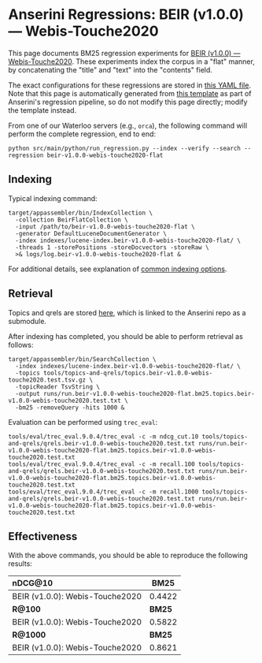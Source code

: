 # Anserini Regressions: BEIR (v1.0.0) &mdash; Webis-Touche2020

This page documents BM25 regression experiments for [BEIR (v1.0.0) &mdash; Webis-Touche2020](http://beir.ai/).
These experiments index the corpus in a "flat" manner, by concatenating the "title" and "text" into the "contents" field.

The exact configurations for these regressions are stored in [this YAML file](../../src/main/resources/regression/beir-v1.0.0-webis-touche2020-flat.yaml).
Note that this page is automatically generated from [this template](../../src/main/resources/docgen/templates/beir-v1.0.0-webis-touche2020-flat.template) as part of Anserini's regression pipeline, so do not modify this page directly; modify the template instead.

From one of our Waterloo servers (e.g., `orca`), the following command will perform the complete regression, end to end:

```
python src/main/python/run_regression.py --index --verify --search --regression beir-v1.0.0-webis-touche2020-flat
```

## Indexing

Typical indexing command:

```
target/appassembler/bin/IndexCollection \
  -collection BeirFlatCollection \
  -input /path/to/beir-v1.0.0-webis-touche2020-flat \
  -generator DefaultLuceneDocumentGenerator \
  -index indexes/lucene-index.beir-v1.0.0-webis-touche2020-flat/ \
  -threads 1 -storePositions -storeDocvectors -storeRaw \
  >& logs/log.beir-v1.0.0-webis-touche2020-flat &
```

For additional details, see explanation of [common indexing options](../../docs/common-indexing-options.md).

## Retrieval

Topics and qrels are stored [here](https://github.com/castorini/anserini-tools/tree/master/topics-and-qrels), which is linked to the Anserini repo as a submodule.

After indexing has completed, you should be able to perform retrieval as follows:

```
target/appassembler/bin/SearchCollection \
  -index indexes/lucene-index.beir-v1.0.0-webis-touche2020-flat/ \
  -topics tools/topics-and-qrels/topics.beir-v1.0.0-webis-touche2020.test.tsv.gz \
  -topicReader TsvString \
  -output runs/run.beir-v1.0.0-webis-touche2020-flat.bm25.topics.beir-v1.0.0-webis-touche2020.test.txt \
  -bm25 -removeQuery -hits 1000 &
```

Evaluation can be performed using `trec_eval`:

```
tools/eval/trec_eval.9.0.4/trec_eval -c -m ndcg_cut.10 tools/topics-and-qrels/qrels.beir-v1.0.0-webis-touche2020.test.txt runs/run.beir-v1.0.0-webis-touche2020-flat.bm25.topics.beir-v1.0.0-webis-touche2020.test.txt
tools/eval/trec_eval.9.0.4/trec_eval -c -m recall.100 tools/topics-and-qrels/qrels.beir-v1.0.0-webis-touche2020.test.txt runs/run.beir-v1.0.0-webis-touche2020-flat.bm25.topics.beir-v1.0.0-webis-touche2020.test.txt
tools/eval/trec_eval.9.0.4/trec_eval -c -m recall.1000 tools/topics-and-qrels/qrels.beir-v1.0.0-webis-touche2020.test.txt runs/run.beir-v1.0.0-webis-touche2020-flat.bm25.topics.beir-v1.0.0-webis-touche2020.test.txt
```

## Effectiveness

With the above commands, you should be able to reproduce the following results:

| **nDCG@10**                                                                                                  | **BM25**  |
|:-------------------------------------------------------------------------------------------------------------|-----------|
| BEIR (v1.0.0): Webis-Touche2020                                                                              | 0.4422    |
| **R@100**                                                                                                    | **BM25**  |
| BEIR (v1.0.0): Webis-Touche2020                                                                              | 0.5822    |
| **R@1000**                                                                                                   | **BM25**  |
| BEIR (v1.0.0): Webis-Touche2020                                                                              | 0.8621    |
